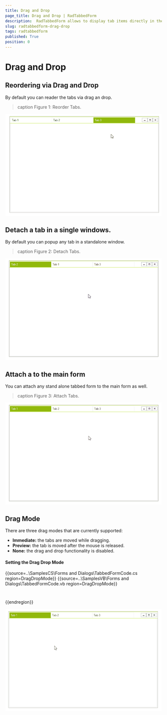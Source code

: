 ```yaml
---
title: Drag and Drop
page_title: Drag and Drop | RadTabbedForm
description:  RadTabbedForm allows to display tab items directly in the title bar  
slug: radtabbedform-drag-drop
tags: radtabbedform
published: True
position: 0
---
```


# Drag and Drop

## Reordering via Drag and Drop

By default you can reader the tabs via drag an drop.

>caption Figure 1: Reorder Tabs.

![radtabbedform-drag-drop001](images/radtabbedform-drag-drop001.gif)


## Detach a tab in a single windows. 

By default you can popup any tab in a standalone window. 

>caption Figure 2: Detach Tabs.

![radtabbedform-drag-drop002](images/radtabbedform-drag-drop002.gif)


## Attach a to the main form

You can attach any stand alone tabbed form to the main form as well.

>caption Figure 3: Attach Tabs.

![radtabbedform-drag-drop003](images/radtabbedform-drag-drop003.gif)

## Drag Mode

There are three drag modes that are currently supported:
* __Immediate:__ the tabs are moved while dragging.
* __Preview:__ the tab is moved after the mouse is released.
* __None:__ the drag and drop functionality is disabled.

#### Setting the Drag Drop Mode

{{source=..\SamplesCS\Forms and Dialogs\TabbedFormCode.cs region=DragDropMode}} 
{{source=..\SamplesVB\Forms and Dialogs\TabbedFormCode.vb region=DragDropMode}}
````C#
````
````VB.NET
```` 

{{endregion}} 

![radtabbedform-drag-drop004](images/radtabbedform-drag-drop004.gif)

